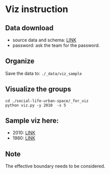 # Viz instruction
## Data download
* source data and schema: [LINK](https://www.dropbox.com/scl/fo/91newx6m428o1p0nnfdps/AF13ZTcQldgFIRNOojUJMvY?rlkey=gqrjhqgstbrhaiofmiofstl7s&st=ojd982wa&dl=0)
* password: ask the team for the password.

## Organize
Save the data to:
`./_data/viz_sample`

## Visualize the groups
```
cd ./social-life-urban-space/_for_viz
python viz.py -y 2010  -s 5
```
## Sample viz here:
* 2010: [LINK](https://www.dropbox.com/scl/fi/ra8c4uwvnsll6zvrthq6j/20100612-120118b02_20_50_0_50_n-2.mp4?rlkey=rj8tmaqtd734qcq1r5zvti4ln&dl=0)
* 1980: [LINK](https://www.dropbox.com/scl/fi/t2eywhtiylw9j8ytzh06m/B10_G2_Env5_0001-Scene-006_W2xEX_VFI_mp4_0_30_n-2.mp4?rlkey=6js51ap41xmr45lno2x0bvvlg&dl=0)

## Note
The effective boundary needs to be considered.